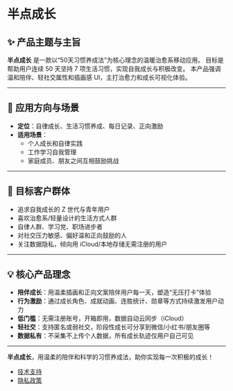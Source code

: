 # 半点成长 

## ✨ 产品主题与主旨

**半点成长** 是一款以“50天习惯养成法”为核心理念的温暖治愈系移动应用。
目标是帮助用户连续 50 天坚持 7 项生活习惯，实现自我成长与积极改变。
本产品强调温和陪伴、轻社交属性和插画感 UI，主打治愈力和成长可视化体验。

---

## 🎯 应用方向与场景

- **定位**：自律成长、生活习惯养成、每日记录、正向激励
- **适用场景**：
  - 个人成长和自律实践
  - 工作学习自我管理
  - 家庭成员、朋友之间互相鼓励挑战

---

## 👥 目标客户群体

- 追求自我成长的 Z 世代与青年用户
- 喜欢治愈系/轻量设计的生活方式人群
- 自律人群、学习党、职场进步者
- 对社交压力敏感、偏好温和正向鼓励的人
- 关注数据隐私，倾向用 iCloud/本地存储无需注册的用户

---

## 💡 核心产品理念

- **陪伴成长**：用温柔插画和正向文案陪伴用户每一天，塑造“无压打卡”体验
- **行为激励**：通过成长角色、成就动画、连胜统计、勋章等方式持续激发用户动力
- **低门槛**：无需注册账号，开箱即用，数据自动云同步（iCloud）
- **轻社交**：支持匿名或弱社交，阶段性成长可分享到微信/小红书/朋友圈等
- **数据私有**：不采集不上传个人数据，所有成长轨迹仅用户自己可见

---
 

**半点成长**，用温柔的陪伴和科学的习惯养成法，助你实现每一次积极的成长！

- [技术支持](https://bandianchengzhang.github.io/support)
- [隐私政策](https://bandianchengzhang.github.io/privacy-policy)